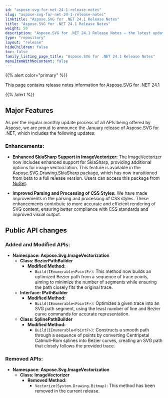 ```yaml
---
id: "aspose-svg-for-net-24-1-release-notes"
slug: "aspose-svg-for-net-24-1-release-notes"
linktitle: "Aspose.SVG for .NET 24.1 Release Notes"
title: "Aspose.SVG for .NET 24.1 Release Notes"
weight: 50
description: "Aspose.SVG for .NET 24.1 Release Notes – the latest updates and fixes."
type: "repository"
layout: "release"
hideChildren: false
toc: false
family_listing_page_title: "Aspose.SVG for .NET 24.1 Release Notes"
menuItemWithNoContent: false
---
```

{{% alert color="primary" %}}

This page contains release notes information for Aspose.SVG for .NET 24.1

{{% /alert %}}

## **Major Features**

As per the regular monthly update process of all APIs being offered by Aspose, we are proud to announce the January release of Aspose.SVG for .NET, which includes the following updates:

### Enhancements:
- **Enhanced SkiaSharp Support in ImageVectorizer:** The ImageVectorizer now includes enhanced support for SkiaSharp, providing additional options for image vectorization. This feature is available in the Aspose.SVG.Drawing.SkiaSharp package, which has now transitioned from beta to a full release version. Users can access this package from [NuGet](https://www.nuget.org/packages/Aspose.SVG.Drawing.SkiaSharp/).

- **Improved Parsing and Processing of CSS Styles:** We have made  improvements in the parsing and processing of CSS styles. These enhancements contribute to more accurate and efficient rendering of SVG content, ensuring better compliance with CSS standards and improved visual output.

## **Public API changes**

### Added and Modified APIs:
- **Namespace: Aspose.Svg.ImageVectorization**
  - **Class: BezierPathBuilder**
    - **Modified Method:**
      - `Build(IEnumerable<PointF>)`: This method now builds an optimized Bezier path from a sequence of trace points, aiming to minimize the number of segments while ensuring the path closely fits the original trace.
  - **Interface: IPathBuilder**
    - **Modified Method:**
      - `Build(IEnumerable<PointF>)`: Optimizes a given trace into an SVG path segment, using the least number of line and Bezier curve commands for accurate representation.
  - **Class: SplinePathBuilder**
    - **Modified Method:**
      - `Build(IEnumerable<PointF>)`: Constructs a smooth path through a sequence of points by converting Centripetal Catmull–Rom splines into Bezier curves, creating an SVG path that closely follows the provided trace.

### Removed APIs:
- **Namespace: Aspose.Svg.ImageVectorization**
  - **Class: ImageVectorizer**
      - **Removed Method:**
        - `Vectorize(System.Drawing.Bitmap)`: This method has been removed in the current release.

